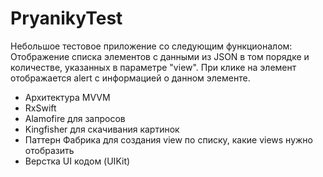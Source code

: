 # PryanikyTest

Небольшое тестовое приложение со следующим функционалом:
Отображение списка элементов с данными из JSON в том порядке и количестве, указанных в параметре "view".
При клике на элемент отображается alert с информацией о данном элементе.
* Архитектура MVVM
* RxSwift
* Alamofire для запросов
* Kingfisher для скачивания картинок
* Паттерн Фабрика для создания view по списку, какие views нужно отобразить
* Верстка UI кодом (UIKit)
